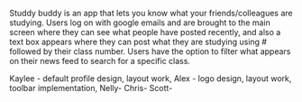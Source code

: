 Studdy buddy is an app that lets you know what your friends/colleagues are studying.  Users log on with google emails 
  and are brought to the main screen where they can see what people have posted recently, and also a text box appears 
  where they can post what they are studying using # followed by their class number.  Users have the option to filter 
  what appears on their news feed to search for a specific class.  
  
  
  
  
  
  Kaylee - default profile design, layout work, 
  Alex - logo design, layout work, toolbar implementation, 
  Nelly-
  Chris-
  Scott- 
